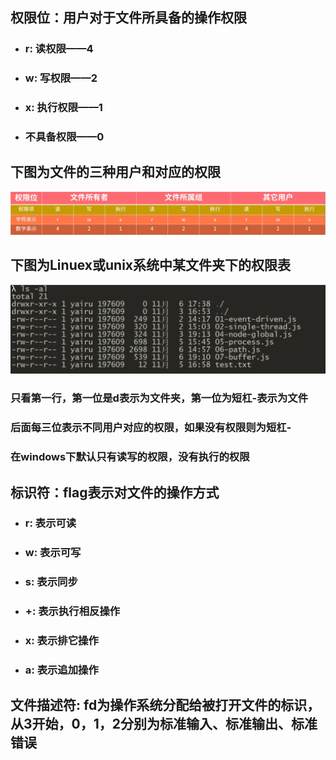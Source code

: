 ## 权限位：用户对于文件所具备的操作权限
- ### r: 读权限——4
- ### w: 写权限——2
- ### x: 执行权限——1
- ### 不具备权限——0

## 下图为文件的三种用户和对应的权限
![alt](./imgs/%E7%94%A8%E6%88%B7%E5%88%86%E7%B1%BB.png)

## 下图为Linuex或unix系统中某文件夹下的权限表
![alt](./imgs/%E6%96%87%E4%BB%B6%E6%9D%83%E9%99%90%E5%9B%BE.png)

### 只看第一行，第一位是d表示为文件夹，第一位为短杠-表示为文件
### 后面每三位表示不同用户对应的权限，如果没有权限则为短杠-
### 在windows下默认只有读写的权限，没有执行的权限

## 标识符：flag表示对文件的操作方式
- ### r: 表示可读
- ### w: 表示可写
- ### s: 表示同步
- ### +: 表示执行相反操作
- ### x: 表示排它操作
- ### a: 表示追加操作

## 文件描述符: fd为操作系统分配给被打开文件的标识，从3开始，0，1，2分别为标准输入、标准输出、标准错误